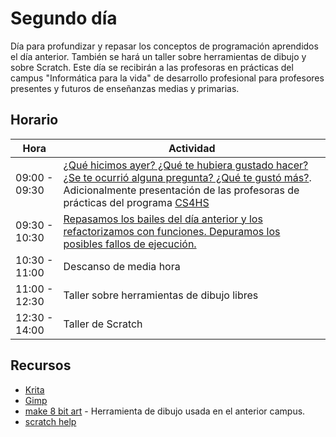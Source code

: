 # Segundo día

Día para profundizar y repasar los conceptos de programación
aprendidos el día anterior. También se hará un taller sobre
herramientas de dibujo y sobre Scratch. Este día se recibirán a las
profesoras en prácticas del campus "Informática para la vida" de
desarrollo profesional para profesores presentes y futuros de
enseñanzas medias y primarias. 

## Horario

| Hora          | Actividad                                                                |
| ------------- | -------------------------------------------------------------------------|
| 09:00 - 09:30 | [¿Qué hicimos ayer? ¿Qué te hubiera gustado hacer? ¿Se te ocurrió alguna pregunta? ¿Qué te gustó más?](../fichas/dia-2/repaso.md). Adicionalmente presentación de las profesoras de prácticas del programa [CS4HS](http://computing4life.github.io)| 
| 09:30 - 10:30 | [Repasamos los bailes del día anterior y los refactorizamos con funciones. Depuramos los posibles fallos de ejecución.](../fichas/dia-2/bailando.md) |
| 10:30 - 11:00 | Descanso de media hora  |
| 11:00 - 12:30 | Taller sobre herramientas de dibujo libres |
| 12:30 - 14:00 | Taller de Scratch |

## Recursos

- [Krita](https://krita.org/en/)
- [Gimp](https://www.gimp.org/)
- [make 8 bit art](https://make8bitart.com/) - Herramienta de dibujo usada en el anterior campus.
- [scratch help](https://scratch.mit.edu/help/)
